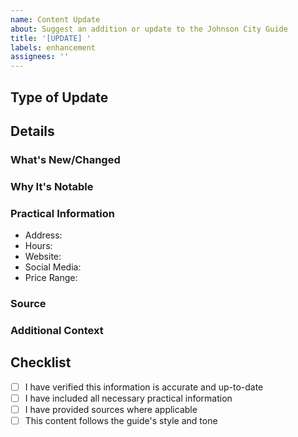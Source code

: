 ```yaml
---
name: Content Update
about: Suggest an addition or update to the Johnson City Guide
title: '[UPDATE] '
labels: enhancement
assignees: ''
---
```


## Type of Update
<!-- What kind of update are you suggesting? (e.g., New Restaurant, Event Update, Historical Information) -->

## Details
<!-- Provide detailed information about your suggestion -->

### What's New/Changed
<!-- Describe what you'd like to add or modify -->

### Why It's Notable
<!-- Explain why this addition/change would benefit the guide -->

### Practical Information
<!-- If applicable, include: -->
- Address:
- Hours:
- Website:
- Social Media:
- Price Range:

### Source
<!-- If possible, provide sources to verify the information -->

### Additional Context
<!-- Add any other context, images, or screenshots about your suggestion here -->

## Checklist
<!-- Please check all that apply -->
- [ ] I have verified this information is accurate and up-to-date
- [ ] I have included all necessary practical information
- [ ] I have provided sources where applicable
- [ ] This content follows the guide's style and tone